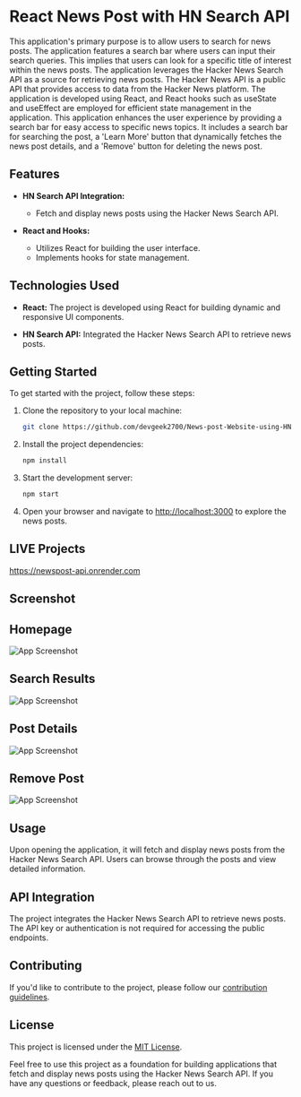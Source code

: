 # React News Post with HN Search API

This application's primary purpose is to allow users to search for news posts. The application features a search bar where users can input their search queries. This implies that users can look for a specific title of interest within the news posts. The application leverages the Hacker News Search API as a source for retrieving news posts. The Hacker News API is a public API that provides access to data from the Hacker News platform. The application is developed using React, and React hooks such as useState and useEffect are employed for efficient state management in the application. This application enhances the user experience by providing a search bar for easy access to specific news topics. It includes a search bar for searching the post, a 'Learn More' button that dynamically fetches the news post details, and a 'Remove' button for deleting the news post.

## Features

- **HN Search API Integration:**
  - Fetch and display news posts using the Hacker News Search API.

- **React and Hooks:**
  - Utilizes React for building the user interface.
  - Implements hooks for state management.

## Technologies Used

- **React:** The project is developed using React for building dynamic and responsive UI components.

- **HN Search API:** Integrated the Hacker News Search API to retrieve news posts.

## Getting Started

To get started with the project, follow these steps:

1. Clone the repository to your local machine:

   ```bash
   git clone https://github.com/devgeek2700/News-post-Website-using-HN-Search-API-.git
   ```

2. Install the project dependencies:

   ```bash
   npm install
   ```

3. Start the development server:

   ```bash
   npm start
   ```

4. Open your browser and navigate to [http://localhost:3000](http://localhost:3000) to explore the news posts.

## LIVE Projects

https://newspost-api.onrender.com

## Screenshot

## Homepage 

![App Screenshot](https://github.com/devgeek2700/News-Post-using-HN-Search-API/blob/master/Ouput/1.png?raw=true)

## Search Results

![App Screenshot](https://github.com/devgeek2700/News-Post-using-HN-Search-API/blob/master/Ouput/2.png?raw=true)

## Post Details

![App Screenshot](https://github.com/devgeek2700/News-Post-using-HN-Search-API/blob/master/Ouput/31.png?raw=true)

## Remove Post

![App Screenshot](https://github.com/devgeek2700/News-Post-using-HN-Search-API/blob/master/Ouput/4.png?raw=true)



## Usage


Upon opening the application, it will fetch and display news posts from the Hacker News Search API. Users can browse through the posts and view detailed information.

## API Integration

The project integrates the Hacker News Search API to retrieve news posts. The API key or authentication is not required for accessing the public endpoints.

## Contributing

If you'd like to contribute to the project, please follow our [contribution guidelines](CONTRIBUTING.md).

## License

This project is licensed under the [MIT License](LICENSE.md).

Feel free to use this project as a foundation for building applications that fetch and display news posts using the Hacker News Search API. If you have any questions or feedback, please reach out to us.
